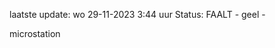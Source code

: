 laatste update: 
wo 29-11-2023  3:44   uur 
Status: FAALT - geel - 
<div class="service Y">microstation</div>